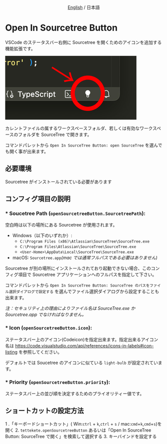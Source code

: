 <p align="center"><a href="../README.md">English</a> / 日本語</p>

# Open In Sourcetree Button

VSCode のステータスバー右側に Sourcetree を開くためのアイコンを追加する機能拡張です。

![アイコンの場所](images/button-icon.jpg)

カレントファイルの属するワークスペースフォルダ、若しくは有効なワークスペースのフォルダを SourceTree で開きます。

コマンドパレットから `Open In SourceTree Button: open SourceTree` を選んでも開く事が出来ます。

## 必要環境

Sourcetree がインストールされている必要があります


## コンフィグ項目の説明

### * Soucetree Path (`openSourcetreeButton.SourcetreePath`):

空白時は以下の場所にある Sourcetree が使用されます。

- Windows（以下のいずれか）:
	- `C:\Program Files (x86)\Atlassian\SourceTree\SourceTree.exe`
	- `C:\Program Files\Atlassian\SourceTree\SourceTree.exe`
	- `<User-Home>\AppData\Local\SourceTree\SourceTree.exe`
- macOS: `Sourcetree.app`_(mac では通常フルパスである必要はありません)_

Sourcetree が別の場所にインストールされており起動できない場合、このコンフィグ項目で Sourcetree アプリケーションへのフルパスを指定して下さい。

コマンドパレットから `Open In SourceTree Button: SourceTree のパスをファイル選択ダイアログで設定する` を選んでファイル選択ダイアログから設定することも出来ます。

_注：セキュリティ上の理由によりファイル名は SourceTree.exe か Sourcetree.app でなければなりません。_

### * Icon (`openSourcetreeButton.icon`):

ステータスバー上のアイコン(Codeicon)を指定出来ます。指定出来るアイコン名は https://code.visualstudio.com/api/references/icons-in-labels#icon-listing を参照してください。

デフォルトでは Soucetree のアイコンに似ている `light-bulb` が設定されています。



### * Priority (`openSourcetreeButton.priority`):

ステータスバー上の並び順を決定するためのプライオリティー値です。


## ショートカットの設定方法

1 .「キーボードショートカット」( Win:`ctrl` + `k`,`ctrl` + `s` / mac:`cmd`+`k`,`cmd`+`s`)を開く
2. `tettekete.openSourcetreeButton` あるいは「Open In SourceTree Button: SourceTree で開く」を検索して選択する
3. キーバインドを設定する
